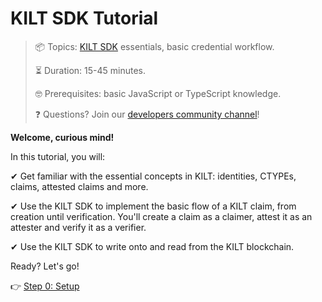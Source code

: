 # KILT SDK Tutorial

> 📦 Topics: [KILT SDK][sdk-js] essentials, basic credential workflow.
> 
> ⏳ Duration: 15-45 minutes.
> 
> 🤓 Prerequisites: basic JavaScript or TypeScript knowledge.
> 
> ❓ Questions? Join our [developers community channel][cmy-channel]!

**Welcome, curious mind!**

In this tutorial, you will:

✔ Get familiar with the essential concepts in KILT: identities, CTYPEs, claims, attested claims and more.

✔ Use the KILT SDK to implement the basic flow of a KILT claim, from creation until verification. You'll create a claim as a <span class="label-role claimer">claimer</span>, attest it as an <span class="label-role attester">attester</span> and verify it as a <span class="label-role verifier">verifier</span>.

✔ Use the KILT SDK to write onto and read from the KILT blockchain.

Ready? Let's go!

👉 [Step 0: Setup][setup]

[sdk-js]: https://github.com/KILTprotocol/sdk-js
[cmy-channel]: https://riot.im/app/#/room/#kilt-general:matrix.org
[setup]: https://kiltprotocol.github.io/kilt-workshop-101/#/setup
